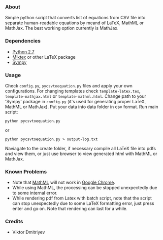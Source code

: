 ### About

Simple python script that converts list of equations from CSV file into separate human-readable equations by meand of LaTeX, MathML or MathJax. The best working option currently is MathJax.

### Dependencies

* [Python 2.7](https://www.python.org/download/releases/2.7/)
* [Miktex](http://miktex.org/) or other LaTeX package
* [Sympy](https://github.com/sympy/sympy)

### Usage

Check ```config.py```, ```pycsvtoequation.py``` files and apply your own configurations. For changing templates check ```template-latex.tex```, ```template-mathjax.html``` or ```template-mathml.html```. Change path to your 'Sympy' package in ```config.py``` (it's used for generating proper LaTeX, MathML or MathJax). Put your data into data folder in csv format. Run main script:
```
python pycsvtoequation.py
```
or 
```
python pycsvtoequation.py > output-log.txt
```
Naviagate to the create folder, if necessary compile all LaTeX file into pdfs and view them, or just use browser to view generated html with MathML or MathJax.

### Known Problems

* Note that [MathML](http://www.w3.org/Math/) will not work in [Google Chrome](http://www.cnet.com/news/google-subtracts-mathml-from-chrome-and-anger-multiplies/).
* While using MathML, the processing can be stopped unexpectedly due to some internal error. 
* While rendering pdf from Latex with batch script, note that the script can stop unexpectedly due to some LaTeX formatting error, just press enter and go on. Note that rendering can last for a while.

### Credits

* Viktor Dmitriyev